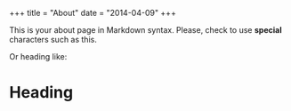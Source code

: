 +++
title = "About"
date = "2014-04-09"
+++

This is your about page in Markdown syntax. Please, 
check to use **special** characters such as this.

Or heading like:

# Heading
